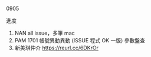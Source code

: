 0905

進度

1. NAN all issue，多筆 mac
2. PAM 1701 帳號異動異動 (ISSUE 程式 OK 一版) 參數盤查
3. 新美琪仲介 https://reurl.cc/6DKrOr
